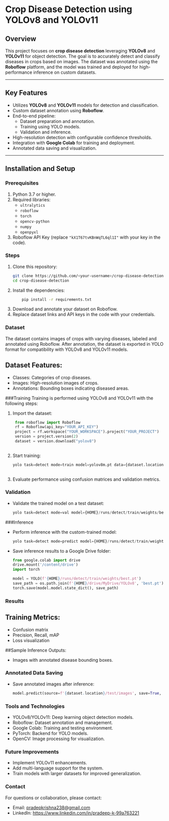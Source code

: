 # Crop Disease Detection using YOLOv8 and YOLOv11

## Overview
This project focuses on **crop disease detection** leveraging **YOLOv8** and **YOLOv11** for object detection. The goal is to accurately detect and classify diseases in crops based on images. The dataset was annotated using the **Roboflow** platform, and the model was trained and deployed for high-performance inference on custom datasets.

---

## Key Features
- Utilizes **YOLOv8** and **YOLOv11** models for detection and classification.
- Custom dataset annotation using **Roboflow**.
- End-to-end pipeline:
  - Dataset preparation and annotation.
  - Training using YOLO models.
  - Validation and inference.
- High-resolution detection with configurable confidence thresholds.
- Integration with **Google Colab** for training and deployment.
- Annotated data saving and visualization.

---

## Installation and Setup

### Prerequisites
1. Python 3.7 or higher.
2. Required libraries:
   - `ultralytics`
   - `roboflow`
   - `torch`
   - `opencv-python`
   - `numpy`
   - `openpyxl`
3. Roboflow API Key (replace `"kX1T67tvKBnWqTL6ql1I"` with your key in the code).

### Steps
1. Clone this repository:
   ```bash
   git clone https://github.com/<your-username>/crop-disease-detection.git
   cd crop-disease-detection

2. Install the dependencies:
    ```bash
        pip install -r requirements.txt
3. Download and annotate your dataset on Roboflow.
4. Replace dataset links and API keys in the code with your credentials.

### Dataset
The dataset contains images of crops with varying diseases, labeled and annotated using Roboflow. After annotation, the dataset is exported in YOLO format for compatibility with YOLOv8 and YOLOv11 models.

## Dataset Features:
  - Classes: Categories of crop diseases.
  - Images: High-resolution images of crops.
  - Annotations: Bounding boxes indicating diseased areas.

###Training
Training is performed using YOLOv8 and YOLOv11 with the following steps:

  1. Import the dataset:
     ```python
      from roboflow import Roboflow
      rf = Roboflow(api_key="YOUR_API_KEY")
      project = rf.workspace("YOUR_WORKSPACE").project("YOUR_PROJECT")
      version = project.version(2)
      dataset = version.download("yolov8")
  
  2. Start training:
      ```python
      yolo task=detect mode=train model=yolov8m.pt data={dataset.location}/data.yaml epochs=20 imgsz=800 plots=True
  
  3. Evaluate performance using confusion matrices and validation metrics.

### Validation
- Validate the trained model on a test dataset:
  ```python
  yolo task=detect mode=val model={HOME}/runs/detect/train/weights/best.pt data={dataset.location}/data.yaml

###Inference
- Perform inference with the custom-trained model:
  
    ```python
    yolo task=detect mode=predict model={HOME}/runs/detect/train/weights/best.pt conf=0.25 source={dataset.location}/test/images save=True
  
- Save inference results to a Google Drive folder:
  
    ```python
    from google.colab import drive
    drive.mount('/content/drive')
    import torch
    
    model = YOLO(f'{HOME}/runs/detect/train/weights/best.pt')
    save_path = os.path.join(f'{HOME}/drive/MyDrive/YOLOv8', 'best.pt')
    torch.save(model.model.state_dict(), save_path)

### Results
## Training Metrics:
  - Confusion matrix
  - Precision, Recall, mAP
  - Loss visualization

##Sample Inference Outputs:
  - Images with annotated disease bounding boxes.

### Annotated Data Saving
- Save annotated images after inference:
  ```python
  model.predict(source=f'{dataset.location}/test/images', save=True, imgsz=800, conf=0.25)

### Tools and Technologies
  - YOLOv8/YOLOv11: Deep learning object detection models.
  - Roboflow: Dataset annotation and management.
  - Google Colab: Training and testing environment.
  - PyTorch: Backend for YOLO models.
  - OpenCV: Image processing for visualization.

### Future Improvements
  - Implement YOLOv11 enhancements.
  - Add multi-language support for the system.
  - Train models with larger datasets for improved generalization.

### Contact
For questions or collaboration, please contact:
  - Email: pradepkrishna238@gmail.com
  - LinkedIn: https://www.linkedin.com/in/pradeep-k-99a763221
